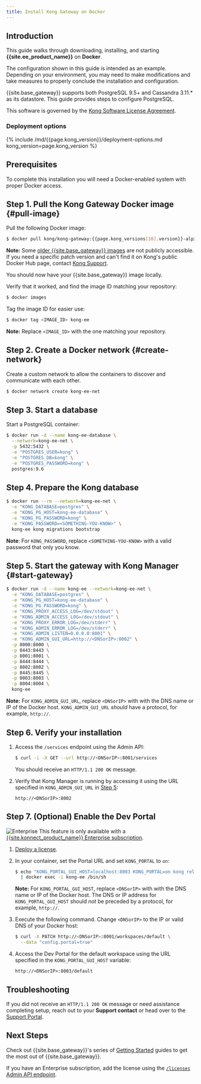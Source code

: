 ```yaml
---
title: Install Kong Gateway on Docker
---
```


## Introduction

This guide walks through downloading, installing, and starting **{{site.ee_product_name}}** on **Docker**.

The configuration shown in this guide is intended as an example. Depending on your
environment, you may need to make modifications and take measures to properly conclude
the installation and configuration.

{{site.base_gateway}} supports both PostgreSQL 9.5+ and Cassandra 3.11.* as its datastore. This guide provides
steps to configure PostgreSQL.

This software is governed by the
[Kong Software License Agreement](https://konghq.com/kongsoftwarelicense/).

### Deployment options

{% include /md/{{page.kong_version}}/deployment-options.md kong_version=page.kong_version %}

## Prerequisites

To complete this installation you will need a Docker-enabled system with proper
 Docker access.

## Step 1. Pull the Kong Gateway Docker image {#pull-image}

Pull the following Docker image:

```bash
$ docker pull kong/kong-gateway:{{page.kong_versions[10].version}}-alpine
```

<div class="alert alert-ee">
<b>Note:</b> Some
<a href="https://support.konghq.com/support/s/article/Downloading-older-Kong-versions">
older {{site.base_gateway}} images</a>
are not publicly accessible. If you need a specific patch version and can't
find it on Kong's public Docker Hub page, contact
<a href="https://support.konghq.com/">Kong Support</a>.
</div>

You should now have your {{site.base_gateway}} image locally.

Verify that it worked, and find the image ID matching your repository:

```bash
$ docker images
```

Tag the image ID for easier use:

```bash
$ docker tag <IMAGE_ID> kong-ee
```

**Note:** Replace `<IMAGE_ID>` with the one matching your repository.

## Step 2. Create a Docker network {#create-network}

Create a custom network to allow the containers to discover and communicate with each other.

```bash
$ docker network create kong-ee-net
```

## Step 3. Start a database

Start a PostgreSQL container:

```bash
$ docker run -d --name kong-ee-database \
  --network=kong-ee-net \
  -p 5432:5432 \
  -e "POSTGRES_USER=kong" \
  -e "POSTGRES_DB=kong" \
  -e "POSTGRES_PASSWORD=kong" \
  postgres:9.6
```

## Step 4. Prepare the Kong database

```bash
$ docker run --rm --network=kong-ee-net \
  -e "KONG_DATABASE=postgres" \
  -e "KONG_PG_HOST=kong-ee-database" \
  -e "KONG_PG_PASSWORD=kong" \
  -e "KONG_PASSWORD=<SOMETHING-YOU-KNOW>" \
  kong-ee kong migrations bootstrap
```

**Note**: For `KONG_PASSWORD`, replace `<SOMETHING-YOU-KNOW>` with a valid password that only you know.

## Step 5. Start the gateway with Kong Manager {#start-gateway}

```bash
$ docker run -d --name kong-ee --network=kong-ee-net \
  -e "KONG_DATABASE=postgres" \
  -e "KONG_PG_HOST=kong-ee-database" \
  -e "KONG_PG_PASSWORD=kong" \
  -e "KONG_PROXY_ACCESS_LOG=/dev/stdout" \
  -e "KONG_ADMIN_ACCESS_LOG=/dev/stdout" \
  -e "KONG_PROXY_ERROR_LOG=/dev/stderr" \
  -e "KONG_ADMIN_ERROR_LOG=/dev/stderr" \
  -e "KONG_ADMIN_LISTEN=0.0.0.0:8001" \
  -e "KONG_ADMIN_GUI_URL=http://<DNSorIP>:8002" \
  -p 8000:8000 \
  -p 8443:8443 \
  -p 8001:8001 \
  -p 8444:8444 \
  -p 8002:8002 \
  -p 8445:8445 \
  -p 8003:8003 \
  -p 8004:8004 \
  kong-ee
```

<div class="alert alert-ee">
<b>Note:</b> For <code>KONG_ADMIN_GUI_URL</code>, replace <code>&lt;DNSorIP&gt;</code>
with with the DNS name or IP of the Docker host. <code>KONG_ADMIN_GUI_URL</code>
<i>should</i> have a protocol, for example, <code>http://</code>.
</div>

## Step 6. Verify your installation

1. Access the `/services` endpoint using the Admin API:

    ```bash
    $ curl -i -X GET --url http://<DNSorIP>:8001/services
    ```

    You should receive an `HTTP/1.1 200 OK` message.

2. Verify that Kong Manager is running by accessing it using the URL specified
in `KONG_ADMIN_GUI_URL` in [Step 5](#start-gateway):

    ```
    http://<DNSorIP>:8002
    ```

## Step 7. (Optional) Enable the Dev Portal

<div class="alert alert-ee">
<img class="no-image-expand" src="/assets/images/icons/documentation/icn-enterprise-blue.svg" alt="Enterprise" />
This feature is only available with a
<a href="/enterprise/{{page.kong_version}}/deployment/licensing">
{{site.konnect_product_name}} Enterprise subscription</a>.
</div>

1. [Deploy a license](/enterprise/{{page.kong_version}}/deployment/licenses/deploy-license).

2. In your container, set the Portal URL and set `KONG_PORTAL` to `on`:

    ```sh
    $ echo "KONG_PORTAL_GUI_HOST=localhost:8003 KONG_PORTAL=on kong reload exit" \
      | docker exec -i kong-ee /bin/sh
    ```

    <div class="alert alert-ee">
    <b>Note:</b> For <code>KONG_PORTAL_GUI_HOST</code>, replace
    <code>&lt;DNSorIP&gt;</code> with with the DNS name or IP of the Docker host.
    The DNS or IP address for <code>KONG_PORTAL_GUI_HOST</code> should <i>not</i>
    be preceded by a protocol, for example, <code>http://</code>.
    </div>

3. Execute the following command. Change `<DNSorIP>` to the IP or valid DNS of
your Docker host:

    ```bash
    $ curl -X PATCH http://<DNSorIP>:8001/workspaces/default \
      --data "config.portal=true"
    ```

4. Access the Dev Portal for the default workspace using the URL specified
in the `KONG_PORTAL_GUI_HOST` variable:

    ```
    http://<DNSorIP>:8003/default
    ```

## Troubleshooting

If you did not receive an `HTTP/1.1 200 OK` message or need assistance completing
setup, reach out to your **Support contact** or head over to the
[Support Portal](https://support.konghq.com/support/s/).


## Next Steps

Check out {{site.base_gateway}}'s series of
[Getting Started](/getting-started-guide/latest/overview) guides to get the most
out of {{site.base_gateway}}.

If you have an Enterprise subscription, add the license using the
[`/licenses` Admin API endpoint](/enterprise/{{page.kong_version}}/deployment/licenses/deploy-license).
